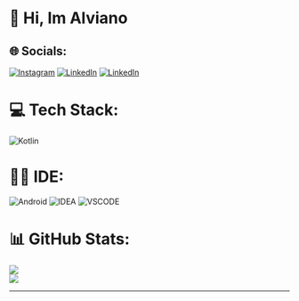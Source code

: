 # 👋 Hi, Im Alviano
 

## 🌐 Socials:
[![Instagram](https://img.shields.io/badge/Instagram-E4405F?style=for-the-badge&logo=instagram&logoColor=white)](https://instagram.com/mdalviano) [![LinkedIn](https://img.shields.io/badge/LinkedIn-0077B5?style=for-the-badge&logo=linkedin&logoColor=white)](https://linkedin.com/in/m-detryalviano-maharandi-4222bb312) [![LinkedIn](https://img.shields.io/badge/GitHub-100000?style=for-the-badge&logo=github&logoColor=white)](https://github.com/MDAlviano)


# 💻 Tech Stack:
![Kotlin](https://img.shields.io/badge/kotlin-B125EA.svg?style=for-the-badge&logo=kotlin&logo=android&logoColor=white)


# 👩‍💻 IDE:
![Android](https://img.shields.io/badge/Android_Studio-33cc5a?style=for-the-badge&logo=android-studio&logoColor=white) ![IDEA](https://img.shields.io/badge/IntelliJ_IDEA-000000.svg?style=for-the-badge&logo=intellij-idea&logoColor=white) ![VSCODE](https://img.shields.io/badge/VSCode-0078D4?style=for-the-badge&logo=visual%20studio%20code&logoColor=white)


# 📊 GitHub Stats:
![](https://github-readme-streak-stats.herokuapp.com/?user=MDAlviano&theme=radical&hide_border=false)<br/>
![](https://github-readme-stats.vercel.app/api/top-langs/?username=MDAlviano&theme=radical&hide_border=false&include_all_commits=false&count_private=false&layout=compact)

---

<!-- Proudly created with GPRM ( https://gprm.itsvg.in ) -->

